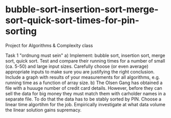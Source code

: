 # bubble-sort-insertion-sort-merge-sort-quick-sort-times-for-pin-sorting
Project for Algorithms &amp; Complexity class

Task 1 "ordnung must sein"
a) Implement: bubble sort, insertion sort, merge sort, quick sort. Test and compare their running times
   for a number of small (ca. 5-50) and large input sizes. Carefully choose (or even average) appropriate
   inputs to make sure you are justifying the right conclusion. Include a graph with results of your
   measurements for all algorithms, e.g. running time as a function of array size.
b) The Olsen Gang has obtained a file with a huuuge number of credit card details. However, before they can sell the data
   for big money they must match them with carholder names in a separate file. To do that the data has to be stably sorted by PIN. Choose a linear time algortihm for the job.
   Empirically investigate at what data volume the linear solution gains supremacy.
